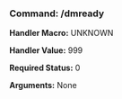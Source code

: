 ### Command: /dmready

**Handler Macro:** UNKNOWN

**Handler Value:** 999

**Required Status:** 0

**Arguments:**
None

